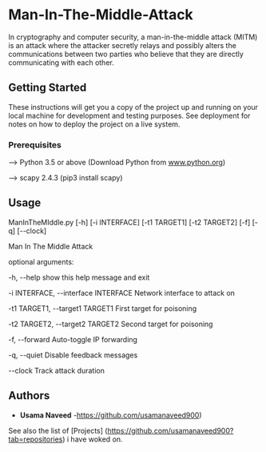 # Man-In-The-Middle-Attack

In cryptography and computer security, a man-in-the-middle attack (MITM) is an attack where the attacker secretly relays and possibly alters the communications between two parties who believe that they are directly communicating with each other.

## Getting Started

These instructions will get you a copy of the project up and running on your local machine for development and testing purposes. See deployment for notes on how to deploy the project on a live system.

### Prerequisites

--> Python 3.5 or above  (Download Python from www.python.org)

--> scapy 2.4.3 (pip3 install scapy)

## Usage

ManInTheMIddle.py [-h] [-i INTERFACE] [-t1 TARGET1] [-t2 TARGET2] [-f] [-q] [--clock]

Man In The Middle Attack

optional arguments:

  -h, --help            show this help message and exit
  
  -i INTERFACE, --interface INTERFACE Network interface to attack on
  
  -t1 TARGET1, --target1 TARGET1 First target for poisoning
  
  -t2 TARGET2, --target2 TARGET2 Second target for poisoning
  
  -f, --forward         Auto-toggle IP forwarding
  
  -q, --quiet           Disable feedback messages
  
  --clock               Track attack duration

## Authors

* **Usama Naveed** -https://github.com/usamanaveed900)

See also the list of [Projects] (https://github.com/usamanaveed900?tab=repositories) i have woked on.



